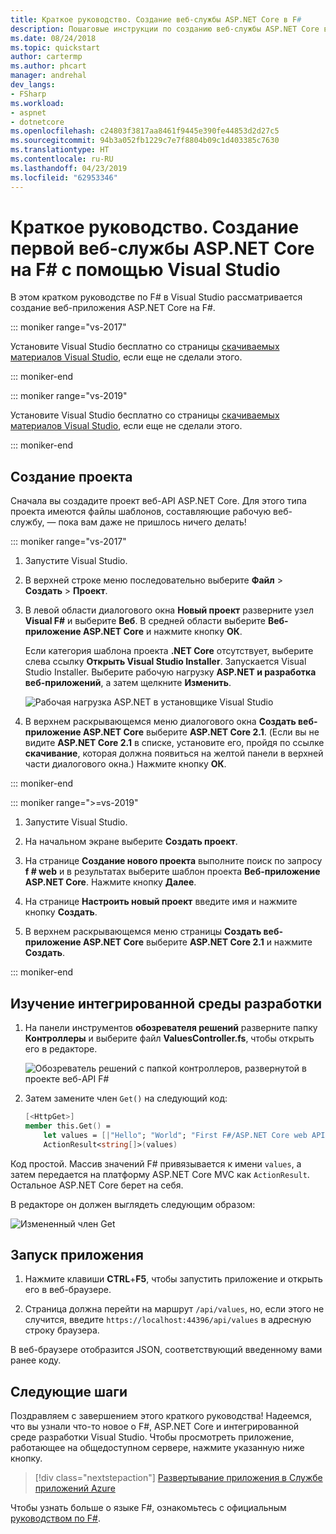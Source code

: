 ```yaml
---
title: Краткое руководство. Создание веб-службы ASP.NET Core в F#
description: Пошаговые инструкции по созданию веб-службы ASP.NET Core в Visual Studio на F#.
ms.date: 08/24/2018
ms.topic: quickstart
author: cartermp
ms.author: phcart
manager: andrehal
dev_langs:
- FSharp
ms.workload:
- aspnet
- dotnetcore
ms.openlocfilehash: c24803f3817aa8461f9445e390fe44853d2d27c5
ms.sourcegitcommit: 94b3a052fb1229c7e7f8804b09c1d403385c7630
ms.translationtype: HT
ms.contentlocale: ru-RU
ms.lasthandoff: 04/23/2019
ms.locfileid: "62953346"
---
```

# <a name="quickstart-use-visual-studio-to-create-your-first-aspnet-core-web-service-in-f"></a>Краткое руководство. Создание первой веб-службы ASP.NET Core на F\# с помощью Visual Studio

В этом кратком руководстве по F# в Visual Studio рассматривается создание веб-приложения ASP.NET Core на F#.

::: moniker range="vs-2017"

Установите Visual Studio бесплатно со страницы [скачиваемых материалов Visual Studio](https://visualstudio.microsoft.com/vs/older-downloads/?utm_medium=microsoft&utm_source=docs.microsoft.com&utm_campaign=vs+2017+download), если еще не сделали этого.

::: moniker-end

::: moniker range="vs-2019"

Установите Visual Studio бесплатно со страницы [скачиваемых материалов Visual Studio](https://visualstudio.microsoft.com/downloads/?utm_medium=microsoft&utm_source=docs.microsoft.com&utm_campaign=inline+link&utm_content=download+vs2019), если еще не сделали этого.

::: moniker-end

## <a name="create-a-project"></a>Создание проекта

Сначала вы создадите проект веб-API ASP.NET Core. Для этого типа проекта имеются файлы шаблонов, составляющие рабочую веб-службу, — пока вам даже не пришлось ничего делать!

::: moniker range="vs-2017"

1. Запустите Visual Studio.

2. В верхней строке меню последовательно выберите **Файл** > **Создать** > **Проект**.

3. В левой области диалогового окна **Новый проект** разверните узел **Visual F#** и выберите **Веб**. В средней области выберите **Веб-приложение ASP.NET Core** и нажмите кнопку **ОК**.

     Если категория шаблона проекта **.NET Core** отсутствует, выберите слева ссылку **Открыть Visual Studio Installer**. Запускается Visual Studio Installer. Выберите рабочую нагрузку **ASP.NET и разработка веб-приложений**, а затем щелкните **Изменить**.

     ![Рабочая нагрузка ASP.NET в установщике Visual Studio](../ide/media/quickstart-aspnet-workload.png)

4. В верхнем раскрывающемся меню диалогового окна **Создать веб-приложение ASP.NET Core** выберите **ASP.NET Core 2.1**. (Если вы не видите **ASP.NET Core 2.1** в списке, установите его, пройдя по ссылке **скачивание**, которая должна появиться на желтой панели в верхней части диалогового окна.) Нажмите кнопку **ОК**.

::: moniker-end

::: moniker range=">=vs-2019"

1. Запустите Visual Studio.

2. На начальном экране выберите **Создать проект**.

3. На странице **Создание нового проекта** выполните поиск по запросу **f # web** и в результатах выберите шаблон проекта **Веб-приложение ASP.NET Core**. Нажмите кнопку **Далее**.

4. На странице **Настроить новый проект** введите имя и нажмите кнопку **Создать**.

5. В верхнем раскрывающемся меню страницы **Создать веб-приложение ASP.NET Core** выберите **ASP.NET Core 2.1** и нажмите **Создать**.

::: moniker-end

## <a name="explore-the-ide"></a>Изучение интегрированной среды разработки

1. На панели инструментов **обозревателя решений** разверните папку **Контроллеры** и выберите файл **ValuesController.fs**, чтобы открыть его в редакторе.

   ![Обозреватель решений с папкой контроллеров, развернутой в проекте веб-API F#](../ide/media/hello-world-fs-sln-explorer.png)

2. Затем замените член `Get()` на следующий код:

   ```fsharp
   [<HttpGet>]
   member this.Get() =
       let values = [|"Hello"; "World"; "First F#/ASP.NET Core web API!"|]
       ActionResult<string[]>(values)
   ```

Код простой. Массив значений F# привязывается к имени `values`, а затем передается на платформу ASP.NET Core MVC как `ActionResult`. Остальное ASP.NET Core берет на себя.

В редакторе он должен выглядеть следующим образом:

![Измененный член Get](../ide/media/hello-world-fs-get-member.png)

## <a name="run-the-application"></a>Запуск приложения

1. Нажмите клавиши **CTRL**+**F5**, чтобы запустить приложение и открыть его в веб-браузере.

2. Страница должна перейти на маршрут `/api/values`, но, если этого не случится, введите `https://localhost:44396/api/values` в адресную строку браузера.

В веб-браузере отобразится JSON, соответствующий введенному вами ранее коду.

## <a name="next-steps"></a>Следующие шаги

Поздравляем с завершением этого краткого руководства! Надеемся, что вы узнали что-то новое о F#, ASP.NET Core и интегрированной среде разработки Visual Studio. Чтобы просмотреть приложение, работающее на общедоступном сервере, нажмите указанную ниже кнопку.

> [!div class="nextstepaction"]
> [Развертывание приложения в Службе приложений Azure](../deployment/quickstart-deploy-to-azure.md)

Чтобы узнать больше о языке F#, ознакомьтесь с официальным [руководством по F#](/dotnet/fsharp/index).